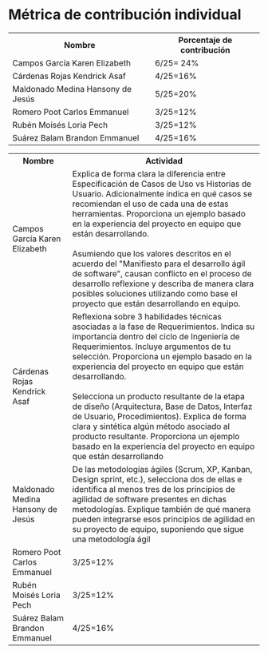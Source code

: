 # ﻿Métrica de contribución individual
 
<table align=center>  
   <tr>  
      <th>Nombre</th>  
      <th>Porcentaje de contribución</th>   
   </tr> 
    <tr>  
      <td>Campos García Karen Elizabeth</td>  
       <td> 6/25= 24%</td>    
   </tr> 
   <tr>  
      <td>Cárdenas Rojas Kendrick Asaf</td>  
       <td>4/25=16%</td>
   </tr> 
    <tr>  
      <td>Maldonado Medina Hansony de Jesús</td>  
      <td>5/25=20%</td>
   </tr> 
    <tr>  
      <td>Romero Poot Carlos Emmanuel</td>  
       <td>3/25=12%</td>
   </tr> 
     <tr>  
      <td>Rubén Moisés Loria Pech</td>  
        <td>3/25=12%</td>
   </tr> 
    <tr>  
      <td>Suárez Balam Brandon Emmanuel</td> 
      <td>4/25=16%</td>
   </tr> 
 </table>

<table align=center>  
   <tr>  
      <th>Nombre</th>  
      <th>Actividad</th>   
   </tr> 
    <tr>  
      <td>Campos García Karen Elizabeth</td>  
       <td> Explica de forma clara la diferencia entre Especificación de Casos de Uso vs Historias de Usuario. Adicionalmente indica en qué casos se recomiendan el uso de cada una de estas herramientas. Proporciona un ejemplo basado en la experiencia del proyecto en equipo que están desarrollando.<br><br>
       Asumiendo que los valores descritos en el acuerdo del "Manifiesto para el desarrollo ágil de software", causan conflicto en el proceso de desarrollo reflexione y describa de manera clara posibles soluciones utilizando como base el proyecto que están desarrollando en equipo.
</td>    
   </tr> 
   <tr>  
      <td>Cárdenas Rojas Kendrick Asaf</td>  
       <td>Reflexiona sobre 3 habilidades técnicas asociadas a la fase de Requerimientos. Indica su importancia dentro del ciclo de Ingeniería de Requerimientos. Incluye argumentos de tu selección. Proporciona un ejemplo basado en la experiencia del proyecto en equipo que están desarrollando.<br><br>
Selecciona un producto resultante de la etapa de diseño (Arquitectura, Base de Datos, Interfaz de Usuario, Procedimientos). Explica de forma clara y sintética algún método asociado al producto resultante. Proporciona un ejemplo basado en la experiencia del proyecto en equipo que están desarrollando
</td>
   </tr> 
    <tr>  
      <td>Maldonado Medina Hansony de Jesús</td>  
      <td>De las metodologías ágiles (Scrum, XP, Kanban, Design sprint, etc.), selecciona dos de ellas e identifica al menos tres de los principios de agilidad de software presentes en dichas metodologías. Explique también de qué manera pueden integrarse esos principios de agilidad en su proyecto de equipo, suponiendo que sigue una metodología ágil
</td>
   </tr> 
    <tr>  
      <td>Romero Poot Carlos Emmanuel</td>  
       <td>3/25=12%</td>
   </tr> 
     <tr>  
      <td>Rubén Moisés Loria Pech</td>  
        <td>3/25=12%</td>
   </tr> 
    <tr>  
      <td>Suárez Balam Brandon Emmanuel</td> 
      <td>4/25=16%</td>
   </tr> 
 </table>

<!--stackedit_data:
eyJoaXN0b3J5IjpbLTE3Mzk0NzIwNTMsODQ1MjM1NDk2LDY2OT
YxNjg1OCwtMTEwOTYyNDIxNyw2Njk2MTY4NTgsLTY0ODg2MjM3
LDExMDgzMzQ3NTEsMTkwNzYxMTg0NSwtNzEzOTMzOTMzXX0=
-->